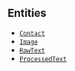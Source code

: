 ## Entities

* [`Contact`](https://github.com/swandivejack/contact-card-android/blob/master/app/src/main/java/io/libsoft/contactcard/model/entity/Contact.java)
* [`Image`](https://github.com/swandivejack/contact-card-android/blob/master/app/src/main/java/io/libsoft/contactcard/model/entity/Image.java)
* [`RawText`](https://github.com/swandivejack/contact-card-android/blob/master/app/src/main/java/io/libsoft/contactcard/model/entity/RawText.java)
* [`ProcessedText`](https://github.com/swandivejack/contact-card-android/blob/master/app/src/main/java/io/libsoft/contactcard/model/entity/ProcessedText.java)

